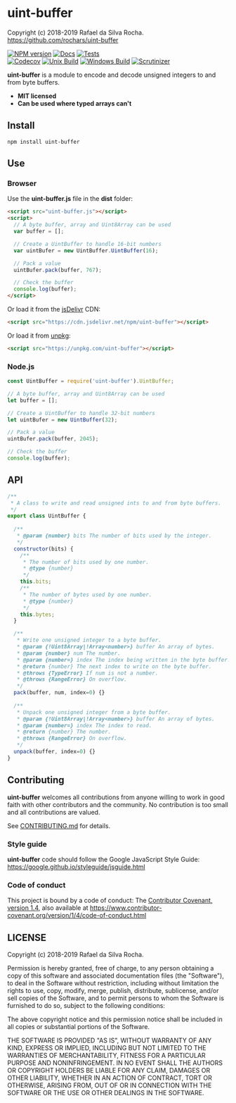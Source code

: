 # uint-buffer
Copyright (c) 2018-2019 Rafael da Silva Rocha.  
https://github.com/rochars/uint-buffer

[![NPM version](https://img.shields.io/npm/v/uint-buffer.svg?style=for-the-badge)](https://www.npmjs.com/package/uint-buffer) [![Docs](https://img.shields.io/badge/docs-online-blue.svg?style=for-the-badge)](https://rochars.github.io/uint-buffer/docs/index.html) [![Tests](https://img.shields.io/badge/tests-online-blue.svg?style=for-the-badge)](https://rochars.github.io/uint-buffer/test/dist/browser.html)  
[![Codecov](https://img.shields.io/codecov/c/github/rochars/uint-buffer.svg?style=flat-square)](https://codecov.io/gh/rochars/uint-buffer) [![Unix Build](https://img.shields.io/travis/rochars/uint-buffer.svg?style=flat-square)](https://travis-ci.org/rochars/uint-buffer) [![Windows Build](https://img.shields.io/appveyor/ci/rochars/uint-buffer.svg?style=flat-square&logo=appveyor)](https://ci.appveyor.com/project/rochars/uint-buffer) [![Scrutinizer](https://img.shields.io/scrutinizer/g/rochars/uint-buffer.svg?style=flat-square&logo=scrutinizer)](https://scrutinizer-ci.com/g/rochars/uint-buffer/)

**uint-buffer** is a module to encode and decode unsigned integers to and from byte buffers.

- **MIT licensed**
- **Can be used where typed arrays can't**

## Install
```
npm install uint-buffer
```

## Use

### Browser
Use the **uint-buffer.js** file in the **dist** folder:
```html
<script src="uint-buffer.js"></script>
<script>
  // A byte buffer, array and Uint8Array can be used
  var buffer = [];

  // Create a UintBuffer to handle 16-bit numbers
  var uintBufer = new UintBuffer.UintBuffer(16);

  // Pack a value
  uintBufer.pack(buffer, 767);

  // Check the buffer
  console.log(buffer);
</script>
```

Or load it from the [jsDelivr](https://cdn.jsdelivr.net/npm/uint-buffer) CDN:
```html
<script src="https://cdn.jsdelivr.net/npm/uint-buffer"></script>
```

Or load it from [unpkg](https://unpkg.com/uint-buffer):
```html
<script src="https://unpkg.com/uint-buffer"></script>
```

### Node.js
```javascript
const UintBuffer = require('uint-buffer').UintBuffer;

// A byte buffer, array and Uint8Array can be used
let buffer = [];

// Create a UintBuffer to handle 32-bit numbers
let uintBufer = new UintBuffer(32);

// Pack a value
uintBufer.pack(buffer, 2045);

// Check the buffer
console.log(buffer);
```

## API
```javascript
/**
 * A class to write and read unsigned ints to and from byte buffers.
 */
export class UintBuffer {
  
  /**
   * @param {number} bits The number of bits used by the integer.
   */
  constructor(bits) {
    /**
     * The number of bits used by one number.
     * @type {number}
     */
    this.bits;
    /**
     * The number of bytes used by one number.
     * @type {number}
     */
    this.bytes;
  }

  /**
   * Write one unsigned integer to a byte buffer.
   * @param {!Uint8Array|!Array<number>} buffer An array of bytes.
   * @param {number} num The number.
   * @param {number=} index The index being written in the byte buffer.
   * @return {number} The next index to write on the byte buffer.
   * @throws {TypeError} If num is not a number.
   * @throws {RangeError} On overflow.
   */
  pack(buffer, num, index=0) {}
  
  /**
   * Unpack one unsigned integer from a byte buffer.
   * @param {!Uint8Array|!Array<number>} buffer An array of bytes.
   * @param {number=} index The index to read.
   * @return {number} The number.
   * @throws {RangeError} On overflow.
   */
  unpack(buffer, index=0) {}
}
```

## Contributing
**uint-buffer** welcomes all contributions from anyone willing to work in good faith with other contributors and the community. No contribution is too small and all contributions are valued.

See [CONTRIBUTING.md](https://github.com/rochars/uint-buffer/blob/master/CONTRIBUTING.md) for details.

### Style guide
**uint-buffer** code should follow the Google JavaScript Style Guide:  
https://google.github.io/styleguide/jsguide.html

### Code of conduct
This project is bound by a code of conduct: The [Contributor Covenant, version 1.4](https://github.com/rochars/uint-buffer/blob/master/CODE_OF_CONDUCT.md), also available at https://www.contributor-covenant.org/version/1/4/code-of-conduct.html

## LICENSE
Copyright (c) 2018-2019 Rafael da Silva Rocha.  

Permission is hereby granted, free of charge, to any person obtaining
a copy of this software and associated documentation files (the
"Software"), to deal in the Software without restriction, including
without limitation the rights to use, copy, modify, merge, publish,
distribute, sublicense, and/or sell copies of the Software, and to
permit persons to whom the Software is furnished to do so, subject to
the following conditions:

The above copyright notice and this permission notice shall be
included in all copies or substantial portions of the Software.

THE SOFTWARE IS PROVIDED "AS IS", WITHOUT WARRANTY OF ANY KIND,
EXPRESS OR IMPLIED, INCLUDING BUT NOT LIMITED TO THE WARRANTIES OF
MERCHANTABILITY, FITNESS FOR A PARTICULAR PURPOSE AND
NONINFRINGEMENT. IN NO EVENT SHALL THE AUTHORS OR COPYRIGHT HOLDERS BE
LIABLE FOR ANY CLAIM, DAMAGES OR OTHER LIABILITY, WHETHER IN AN ACTION
OF CONTRACT, TORT OR OTHERWISE, ARISING FROM, OUT OF OR IN CONNECTION
WITH THE SOFTWARE OR THE USE OR OTHER DEALINGS IN THE SOFTWARE.
